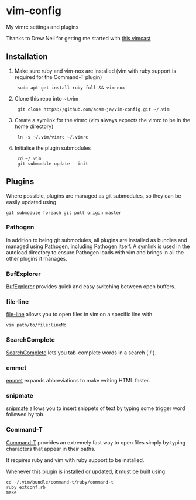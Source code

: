 # vim-config

My vimrc settings and plugins

Thanks to Drew Neil for getting me started with [this vimcast](http://vimcasts.org/episodes/synchronizing-plugins-with-git-submodules-and-pathogen/)

## Installation

1. Make sure ruby and vim-nox are installed (vim with ruby support is required for the Command-T plugin)

        sudo apt-get install ruby-full && vim-nox

2. Clone this repo into ~/.vim

        git clone https://github.com/adam-ja/vim-config.git ~/.vim

3. Create a symlink for the vimrc (vim always expects the vimrc to be in the home directory)

        ln -s ~/.vim/vimrc ~/.vimrc

4. Initialise the plugin submodules

        cd ~/.vim
        git submodule update --init

## Plugins

Where possible, plugins are managed as git submodules, so they can be easily updated using

    git submodule foreach git pull origin master

### Pathogen

In addition to being git submodules, all plugins are installed as bundles and managed using [Pathogen](https://github.com/tpope/vim-pathogen), including Pathogen itself. A symlink is used in the autoload directory to ensure Pathogen loads with vim and brings in all the other plugins it manages.

### BufExplorer

[BufExplorer](https://github.com/vim-scripts/bufexplorer.zip) provides quick and easy switching between open buffers.

### file-line

[file-line](https://github.com/bogado/file-line) allows you to open files in vim on a specific line with

    vim path/to/file:lineNo

### SearchComplete

[SearchComplete](https://github.com/vim-scripts/SearchComplete) lets you tab-complete words in a search ( / ).

### emmet

[emmet](https://github.com/mattn/emmet-vim) expands abbreviations to make writing HTML faster.

### snipmate

[snipmate](https://github.com/msanders/snipmate.vim) allows you to insert snippets of text by typing some trigger word followed by tab.

### Command-T

[Command-T](https://github.com/wincent/Command-T) provides an extremely fast way to open files simply by typing characters that appear in their paths.

It requires ruby and vim with ruby support to be installed.

Whenever this plugin is installed or updated, it must be built using

    cd ~/.vim/bundle/command-t/ruby/command-t
    ruby extconf.rb
    make

